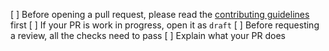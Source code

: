 [ ] Before opening a pull request, please read the [contributing guidelines](https://github.com/PLGSwap/plgswap-frontend/blob/master/CONTRIBUTING.md) first
[ ] If your PR is work in progress, open it as `draft`
[ ] Before requesting a review, all the checks need to pass
[ ] Explain what your PR does
